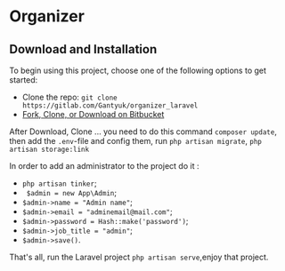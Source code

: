 # Organizer

## Download and Installation

To begin using this project, choose one of the following options to get started:

* Clone the repo: `git clone https://gitlab.com/Gantyuk/organizer_laravel`
* [Fork, Clone, or Download on Bitbucket](https://gitlab.com/Gantyuk/organizer_laravel)

After Download, Clone ... you need to do this command `composer update`, then add the `.env`-file and config them, run `php artisan migrate`, `php artisan storage:link`

In order to add an administrator to the project do it  :
* `php artisan tinker`;
* ` $admin = new App\Admin`;
* `$admin->name = "Admin name"`;
* `$admin->email = "adminemail@mail.com"`;
* `$admin->password = Hash::make('password')`;
* `$admin->job_title = "admin"`;
* `$admin->save()`.

That's all, run the Laravel project `php artisan serve`,enjoy that project.
